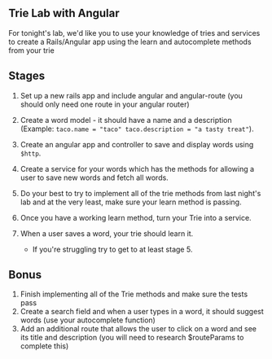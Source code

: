 ## Trie Lab with Angular

For tonight's lab, we'd like you to use your knowledge of tries and services to create a Rails/Angular app using the learn and autocomplete methods from your trie

## Stages  

1. Set up a new rails app and include angular and angular-route (you should only need one route in your angular router)
2. Create a word model - it should have a name and a description (Example: `taco.name = "taco" taco.description = "a tasty treat"`).
3. Create an angular app and controller to save and display words using `$http`.
3. Create a service for your words which has the methods for allowing a user to save new words and fetch all words.
1. Do your best to try to implement all of the trie methods from last night's lab and at the very least, make sure your learn method is passing.
2. Once you have a working learn method, turn your Trie into a service. 
3. When a user saves a word, your trie should learn it.

	* If you're struggling try to get to at least stage 5.

## Bonus
1. Finish implementing all of the Trie methods and make sure the tests pass
4. Create a search field and when a user types in a word, it should suggest words (use your autocomplete function)
5. Add an additional route that allows the user to click on a word and see its title and description (you will need to research $routeParams to complete this)
